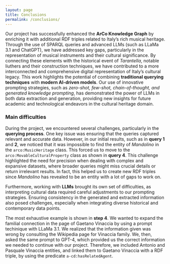 ```yaml
---
layout: page
title: Conclusions
permalink: /conclusions/
---
```


Our project has successfully enhanced the **ArCo Knowledge Graph** by enriching it with additional RDF triples related to Italy’s rich musical heritage. Through the use of SPARQL queries and advanced LLMs (such as LLaMa 3.1 and ChatGPT), we have addressed key gaps, particularly in the representation of musical instruments and their cultural significance. By connecting these elements with the historical event of *Tarantella*, notable liuthers and their construction techniques, we have contributed to a more interconnected and comprehensive digital representation of Italy’s cultural legacy. This work highlights the potential of combining **traditional querying techniques** with **modern AI-driven models**. Our use of innovative prompting strategies, such as *zero-shot, few-shot, chain-of-thought, and generated knowledge prompting*, has demonstrated the power of LLMs in both data extraction and generation, providing new insights for future academic and technological endeavors in the cultural heritage domain. 

### Main difficulties
During the project, we encountered several challenges, particularly in the **querying process**. One key issue was ensuring that the queries captured relevant and accurate data. However, in our initial results, such as in **query 1** and **2**, we noticed that it was impossible to find the entity of *Mandolino* in the `arco:MusicHeritage` class. This forced us to move to the `arco:MovableCulturalProperty` class as shown in **query 4**. This challenge highlighted the need for precision when dealing with complex and expansive datasets, where broader queries might miss crucial details or return irrelevant results. In fact, this helped us to create new RDF triples since *Mandolino* has revealed to be an entity with a lot of gaps to work on.

Furthermore, working with **LLMs** brought its own set of difficulties, as interpreting cultural data required careful adjustments to our prompting strategies. Ensuring consistency in the generated and extracted information also posed challenges, especially when integrating diverse historical and contemporary data points. 

The most exhaustive example is shown in **step 4**. We wanted to expand the familial connection in the page of Gaetano Vinaccia by using a prompt techinique with LLaMa 3.1. We realized that the information given was wrong by consulting the Wikipedia page for Vinaccia family. We, then, asked the same prompt to GPT-4, which provided us the correct information we needed to continue with our project. Therefore, we included Antonio and Pasquale Vinaccia entities, and linked them to Gaetano Vinaccia with a RDF triple, by using the predicate `a-cd:hasRelatedAgent`.
